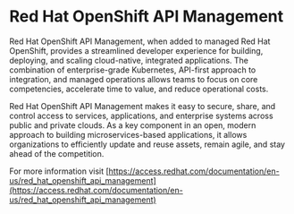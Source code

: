 # Red Hat OpenShift API Management

Red Hat OpenShift API Management, when added to managed Red Hat OpenShift, provides a streamlined developer experience for building, deploying, and scaling cloud-native, integrated applications. The combination of enterprise-grade Kubernetes, API-first approach to integration, and managed operations allows teams to focus on core competencies, accelerate time to value, and reduce operational costs.

Red Hat OpenShift API Management makes it easy to secure, share, and control access to services, applications, and enterprise systems across public and private clouds. As a key component in an open, modern approach to building microservices-based applications, it allows organizations to efficiently update and reuse assets, remain agile, and stay ahead of the competition.


For more information visit [https://access.redhat.com/documentation/en-us/red_hat_openshift_api_management](https://access.redhat.com/documentation/en-us/red_hat_openshift_api_management)

